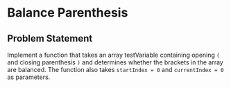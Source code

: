 # Balance Parenthesis


## Problem Statement

Implement a function that takes an array testVariable containing 
opening `(` and closing parenthesis `)` and determines whether the brackets in the array are balanced. 
The function also takes `startIndex = 0` and `currentIndex = 0` as parameters.